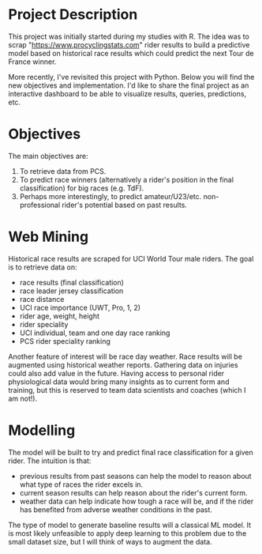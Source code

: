 # Project Description
This project was initially started during my studies with R. The idea was to scrap "https://www.procyclingstats.com" rider results to build a predictive model based on historical race results which could predict the next Tour de France winner.

More recently, I've revisited this project with Python. Below you will find the new objectives and implementation. I'd like to share the final project as an interactive dashboard to be able to visualize results, queries, predictions, etc.

# Objectives
The main objectives are:

1. To retrieve data from PCS.
2. To predict race winners (alternatively a rider's position in the final classification) for big races (e.g. TdF).
3. Perhaps more interestingly, to predict amateur/U23/etc. non-professional rider's potential based on past results.

# Web Mining
Historical race results are scraped for UCI World Tour male riders. The goal is to retrieve data on: 

- race results (final classification)
- race leader jersey classification
- race distance
- UCI race importance (UWT, Pro, 1, 2)
- rider age, weight, height
- rider speciality
- UCI individual, team and one day race ranking
- PCS rider speciality ranking

Another feature of interest will be race day weather. Race results will be augmented using historical weather reports. Gathering data on injuries could also add value in the future. Having access to personal rider physiological data would bring many insights as to current form and training, but this is reserved to team data scientists and coaches (which I am not!).

# Modelling
The model will be built to try and predict final race classification for a given rider. The intuition is that:

- previous results from past seasons can help the model to reason about what type of races the rider excels in.
- current season results can help reason about the rider's current form.
- weather data can help indicate how tough a race will be, and if the rider has benefited from adverse weather conditions in the past.

The type of model to generate baseline results will a classical ML model. It is most likely unfeasible to apply deep learning to this problem due to the small dataset size, but I will think of ways to augment the data.
